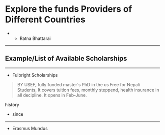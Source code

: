 

# Explore the funds Providers of Different Countries

- - Ratna Bhattarai


---


## Example/List of  Available Scholarships

---
- Fulbright Scholarships
> BY USEF, fully funded master's PhD in the us Free for Nepali Students, It covers tuition fees, monthly steppend, health insurance in all decipline. It opens in Feb-June.

history 
- since


---

- Erasmus Mundus 

















